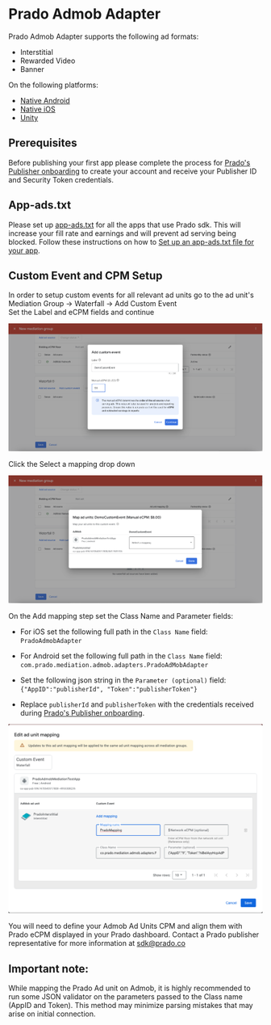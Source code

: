 # Prado Admob Adapter

Prado Admob Adapter supports the following ad formats:

+ Interstitial 
+ Rewarded Video
+ Banner

On the following platforms:

+ [Native Android](/Mediation/AdMob%20Adapter/Android)
+ [Native iOS](/Mediation/AdMob%20Adapter/iOS)
+ [Unity](/Mediation/AdMob%20Adapter/Unity)

## Prerequisites
Before publishing your first app please complete the process for [Prado's Publisher onboarding](http://accounts.prado.co/publishers/register?utm_source=prado_github) to create your account and receive your Publisher ID and Security Token credentials.

## App-ads.txt
Please set up [app-ads.txt](https://prado.co/app-ads.txt) for all the apps that use Prado sdk. This will increase your fill rate and earnings and will prevent ad serving being blocked.
Follow these instructions on how to [Set up an app-ads.txt file for your app](https://www.prado.co/intro-app-ads-txt).

## Custom Event and CPM Setup

In order to setup custom events for all relevant ad units go to the ad unit's<BR>
Mediation Group -> Waterfall -> Add Custom Event<BR>
Set the Label and eCPM fields and continue

<img width="800" src="https://raw.githubusercontent.com/Prado-SDK/prado-mobile-sdk/refs/heads/docs/Mediation/AdMob%20Adapter/CustomEvent1.png"> 

Click the Select a mapping drop down

<img width="800" src="https://raw.githubusercontent.com/Prado-SDK/prado-mobile-sdk/refs/heads/docs/Mediation/AdMob%20Adapter/CustomEvent2.png"> 

On the Add mapping step set the Class Name and Parameter fields:<BR>

- For iOS set the following full path in the `Class Name` field: </br>
`PradoAdmobAdapter`

- For Android set the following full path in the `Class Name` field: </br>
`com.prado.mediation.admob.adapters.PradoAdMobAdapter`

- Set the following json string in the `Parameter (optional)` field: </br>
`{"AppID":"publisherId", "Token":"publisherToken"}`

- Replace `publisherId` and `publisherToken` with the credentials received during [Prado's Publisher onboarding](http://accounts.prado.co/publishers/register?utm_source=prado_github).

<img width="800" src="https://raw.githubusercontent.com/Prado-SDK/prado-mobile-sdk/refs/heads/docs/Mediation/AdMob%20Adapter/CustomEvent3.png"> 

You will need to define your Admob Ad Units CPM and align them with Prado eCPM displayed in your Prado dashboard. Contact a Prado publisher representative for more information at sdk@prado.co

## Important note:
While mapping the Prado Ad unit on Admob, it is highly recommended to run some JSON validator on the parameters passed to the Class name (AppID and Token). This method may minimize parsing mistakes that may arise on initial connection.
